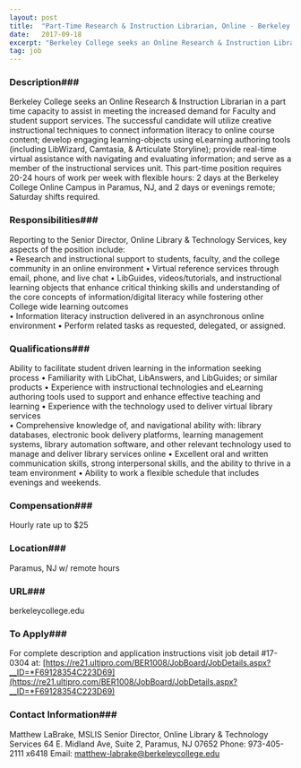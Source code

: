 ```yaml
---
layout: post
title:  "Part-Time Research & Instruction Librarian, Online - Berkeley College"
date:   2017-09-18
excerpt: "Berkeley College seeks an Online Research & Instruction Librarian in a part time capacity to assist in meeting the increased demand for Faculty and student support services. The successful candidate will utilize creative instructional techniques to connect information literacy to online course content; develop engaging learning-objects using eLearning authoring tools..."
tag: job
---
```


### Description###

Berkeley College seeks an Online Research & Instruction Librarian in a part time capacity to assist in meeting the increased demand for Faculty and student support services. The successful candidate will utilize creative instructional techniques to connect information literacy to online course content; develop engaging learning-objects using eLearning authoring tools (including LibWizard, Camtasia, & Articulate Storyline); provide real-time virtual assistance with navigating and evaluating information; and serve as a member of the instructional services unit.  This part-time position requires 20-24 hours of work per week with flexible hours: 2 days at the Berkeley College Online Campus in Paramus, NJ, and 2 days or evenings remote; Saturday shifts required.


### Responsibilities###

Reporting to the Senior Director, Online Library & Technology Services, key aspects of the position include:  
•  Research and instructional support to students, faculty, and the college community in an online environment 
•  Virtual reference services through email, phone, and live chat 
•   LibGuides, videos/tutorials, and instructional learning objects that enhance critical thinking skills and understanding of the core concepts of information/digital literacy while fostering other College wide learning outcomes  
•  Information literacy instruction delivered in an asynchronous online environment 
•  Perform related tasks as requested, delegated, or assigned.


### Qualifications###

Ability to facilitate student driven learning in the information seeking process 
•  Familiarity with LibChat, LibAnswers, and LibGuides; or similar products 
•  Experience with instructional technologies and eLearning authoring tools used to support and enhance effective teaching and learning 
•  Experience with the technology used to deliver virtual library services  
•  Comprehensive knowledge of, and navigational ability with: library databases, electronic book delivery platforms, learning management systems, library automation software, and other relevant technology used to manage and deliver library services online 
•  Excellent oral and written communication skills, strong interpersonal skills, and the ability to thrive in a team environment 
•  Ability to work a flexible schedule that includes evenings and weekends. 


### Compensation###

Hourly rate up to $25 


### Location###

Paramus, NJ w/ remote hours


### URL###

berkeleycollege.edu

### To Apply###

For complete description and application instructions visit job detail #17-0304 at: [https://re21.ultipro.com/BER1008/JobBoard/JobDetails.aspx?__ID=*F69128354C223D69](https://re21.ultipro.com/BER1008/JobBoard/JobDetails.aspx?__ID=*F69128354C223D69)





### Contact Information###

Matthew LaBrake, MSLIS
Senior Director, Online Library & Technology Services
64 E. Midland Ave, Suite 2, Paramus, NJ 07652
Phone: 973-405-2111 x6418 
Email: matthew-labrake@berkeleycollege.edu


